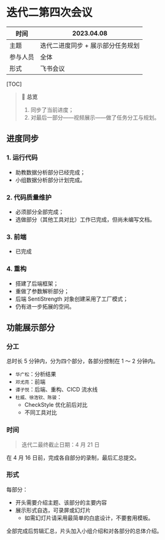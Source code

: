 # 迭代二第四次会议

| 时间     | 2023.04.08                        |
| -------- | --------------------------------- |
| 主题     | 迭代二进度同步 + 展示部分任务规划 |
| 参与人员 | 全体                              |
| 形式     | 飞书会议                          |

[TOC]

> 🧐 **总览**
>
> 1. 同步了当前进度；
> 2. 对最后一部分——视频展示——做了任务分工与规划。

## 进度同步

### 1. 运行代码

- 助教数据分析部分已经完成；
- 小组数据分析部分计划完成。

### 2. 代码质量维护

- 必须部分全部完成；
- 选做部分（其他工具对比）工作已完成，但尚未编写文档。

### 3. 前端

- 已完成

### 4. 重构

- 搭建了后端框架；
- 重做了参数解析部分；
- 后端 SentiStrength 对象创建采用了工厂模式；
- 仍有进一步拓展的空间。

## 功能展示部分

### 分工

总时长 5 分钟内，分为四个部分，各部分控制在 1 ～ 2 分钟内。

- `华广松`：分析结果
- `邓尤亮`：前端
- `谭子悦`：后端、重构、CICD 流水线
- `杜威、徐浩钦、陈骏`：
  - CheckStyle 优化前后对比
  - 不同工具对比

### 时间

> 迭代二最终截止日期：4 月 21 日

在 4 月 16 日前，完成各自部分的录制，最后汇总提交。

### 形式

每部分：

- 开头需要介绍主题、该部分的主要内容
- 展示形式自选，可录屏或幻灯片
  - 如需幻灯片请采用最简单的白底设计，不要套用模板。

全部完成后剪辑汇总，片头加入小组介绍和对各部分的总体介绍。

